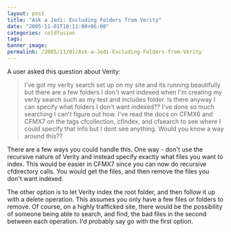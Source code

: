 ```yaml
---
layout: post
title: "Ask a Jedi: Excluding Folders from Verity"
date: "2005-11-01T10:11:00+06:00"
categories: coldfusion 
tags: 
banner_image: 
permalink: /2005/11/01/Ask-a-Jedi-Excluding-Folders-from-Verity
---
```


A user asked this question about Verity:

<blockquote>
I've got my verity search set up on my site and its running beautifully but there are a few folders I don't want indexed when I'm creating my verity search such as my test and includes folder. Is there anyway I can specify what folders I don't want indexed?? I've done so much searching I can't figure out how. I've read the docs on CFMX6 and CFMX7 on the tags cfcollection, cfindex, and cfsearch to see where I could specify that info but I dont see anything. Would you know a way around this??
</blockquote>

There are a few ways you could handle this. One way - don't use the recursive nature of Verity and instead specify exactly what files you want to index. This would be easier in CFMX7 since you can now do recursive cfdirectory calls. You would get the files, and then remove the files you don't want indexed.

The other option is to let Verity index the root folder, and then follow it up with a delete operation. This assumes you only have a few files or folders to remove. Of course, on a highly trafficked site, there would be the possibility of someone being able to search, and find, the bad files in the second between each operation. I'd probably say go with the first option.